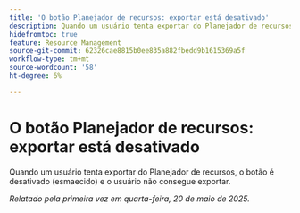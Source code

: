 ```yaml
---
title: 'O botão Planejador de recursos: exportar está desativado'
description: Quando um usuário tenta exportar do Planejador de recursos, o botão é desativado (esmaecido) e o usuário não consegue exportar.
hidefromtoc: true
feature: Resource Management
source-git-commit: 62326cae8815b0ee835a882fbedd9b1615369a5f
workflow-type: tm+mt
source-wordcount: '58'
ht-degree: 6%

---
```



# O botão Planejador de recursos: exportar está desativado

Quando um usuário tenta exportar do Planejador de recursos, o botão é desativado (esmaecido) e o usuário não consegue exportar.

_Relatado pela primeira vez em quarta-feira, 20 de maio de 2025._

